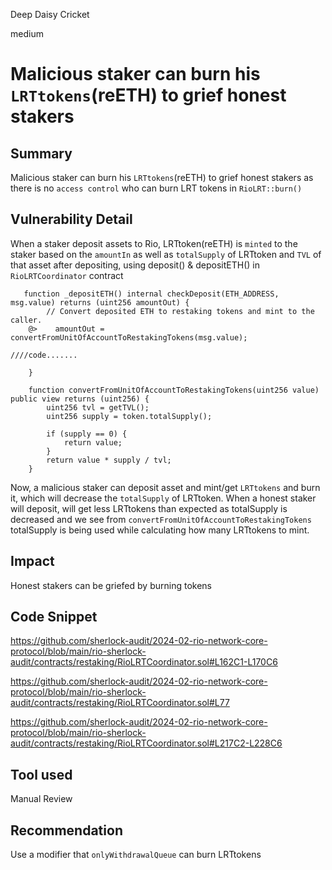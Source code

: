 Deep Daisy Cricket

medium

# Malicious staker can burn his `LRTtokens`(reETH) to grief honest stakers

## Summary
Malicious staker can burn his `LRTtokens`(reETH) to grief honest stakers as there is no `access control` who can burn LRT tokens in `RioLRT::burn()`

## Vulnerability Detail
When a staker deposit assets to Rio, LRTtoken(reETH) is `minted` to the staker based on the `amountIn` as well as `totalSupply` of LRTtoken and `TVL`  of that asset after depositing, using deposit() & depositETH() in `RioLRTCoordinator` contract
```solidity
   function _depositETH() internal checkDeposit(ETH_ADDRESS, msg.value) returns (uint256 amountOut) {
        // Convert deposited ETH to restaking tokens and mint to the caller.
    @>    amountOut = convertFromUnitOfAccountToRestakingTokens(msg.value);
   
////code.......
  
    }
```
```solidity
    function convertFromUnitOfAccountToRestakingTokens(uint256 value) public view returns (uint256) {
        uint256 tvl = getTVL();
        uint256 supply = token.totalSupply();

        if (supply == 0) {
            return value;
        }
        return value * supply / tvl;
    }
```
Now, a malicious staker can deposit asset and mint/get `LRTtokens` and burn it, which will decrease the `totalSupply` of LRTtoken. When a honest staker will deposit, will get less LRTtokens than expected as totalSupply is decreased and we see from `convertFromUnitOfAccountToRestakingTokens` totalSupply is being used while calculating how many LRTtokens to mint.

## Impact
Honest stakers can be griefed by burning tokens

## Code Snippet
https://github.com/sherlock-audit/2024-02-rio-network-core-protocol/blob/main/rio-sherlock-audit/contracts/restaking/RioLRTCoordinator.sol#L162C1-L170C6

https://github.com/sherlock-audit/2024-02-rio-network-core-protocol/blob/main/rio-sherlock-audit/contracts/restaking/RioLRTCoordinator.sol#L77

https://github.com/sherlock-audit/2024-02-rio-network-core-protocol/blob/main/rio-sherlock-audit/contracts/restaking/RioLRTCoordinator.sol#L217C2-L228C6

## Tool used
Manual Review

## Recommendation
Use a modifier that `onlyWithdrawalQueue` can burn LRTtokens
